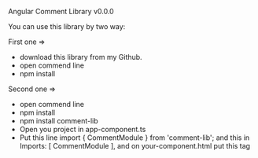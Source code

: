 Angular Comment Library v0.0.0

You can use this library by two way:

First one =>
* download this library from my Github.
* open commend line
* npm install

Second one =>
* open commend line
* npm install
* npm install comment-lib
* Open you project in app-component.ts 
* Put this line import { CommentModule } from 'comment-lib'; and this in Imports: [ CommentModule ], and on your-component.html put this tag <form-comment></form-comment>
